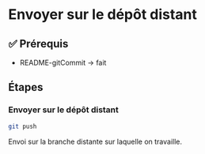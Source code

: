 # Envoyer sur le dépôt distant

## ✅ Prérequis

- README-gitCommit -> fait

## Étapes

### Envoyer sur le dépôt distant

```bash
git push
```

Envoi sur la branche distante sur laquelle on travaille.
